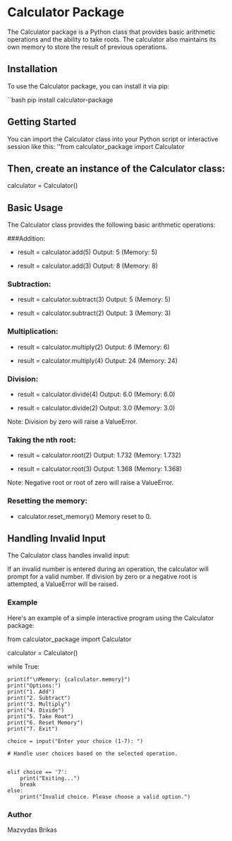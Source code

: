# Calculator Package

The Calculator package is a Python class that provides basic arithmetic operations and the ability to take roots. The calculator also maintains its own memory to store the result of previous operations.

## Installation

To use the Calculator package, you can install it via pip:

``bash
pip install calculator-package

## Getting Started
You can import the Calculator class into your Python script or interactive session like this:
''from calculator_package import Calculator

## Then, create an instance of the Calculator class:
calculator = Calculator()

## Basic Usage
The Calculator class provides the following basic arithmetic operations:

###Addition:

- result = calculator.add(5) 
Output: 5 (Memory: 5)

- result = calculator.add(3)
Output: 8 (Memory: 8)

### Subtraction:
- result = calculator.subtract(3)
Output: 5 (Memory: 5)

- result = calculator.subtract(2)
Output: 3 (Memory: 3)

### Multiplication:
- result = calculator.multiply(2)
Output: 6 (Memory: 6)

- result = calculator.multiply(4)
Output: 24 (Memory: 24)

### Division:
 - result = calculator.divide(4)
Output: 6.0 (Memory: 6.0)

 - result = calculator.divide(2)
Output: 3.0 (Memory: 3.0)

Note: Division by zero will raise a ValueError.

### Taking the nth root:
 - result = calculator.root(2)
Output: 1.732 (Memory: 1.732)

 - result = calculator.root(3)
Output: 1.368 (Memory: 1.368)

Note: Negative root or root of zero will raise a ValueError.

### Resetting the memory:
- calculator.reset_memory()
Memory reset to 0.

## Handling Invalid Input
The Calculator class handles invalid input:

If an invalid number is entered during an operation, the calculator will prompt for a valid number.
If division by zero or a negative root is attempted, a ValueError will be raised.

### Example

Here's an example of a simple interactive program using the Calculator package:

from calculator_package import Calculator

calculator = Calculator()

while True:

    print(f"\nMemory: {calculator.memory}")
    print("Options:")
    print("1. Add")
    print("2. Subtract")
    print("3. Multiply")
    print("4. Divide")
    print("5. Take Root")
    print("6. Reset Memory")
    print("7. Exit")

    choice = input("Enter your choice (1-7): ")

    # Handle user choices based on the selected operation.
    

    elif choice == '7':
        print("Exiting...")
        break
    else:
        print("Invalid choice. Please choose a valid option.")

### Author
Mazvydas Brikas